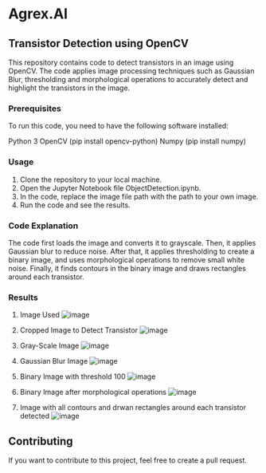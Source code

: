 # Agrex.AI

## Transistor Detection using OpenCV
This repository contains code to detect transistors in an image using OpenCV. The code applies image processing techniques such as Gaussian Blur, thresholding and morphological operations to accurately detect and highlight the transistors in the image.

### Prerequisites
To run this code, you need to have the following software installed:

Python 3
OpenCV (pip install opencv-python)
Numpy (pip install numpy)

### Usage
1. Clone the repository to your local machine.
2. Open the Jupyter Notebook file ObjectDetection.ipynb.
3. In the code, replace the image file path with the path to your own image.
4. Run the code and see the results.

### Code Explanation
The code first loads the image and converts it to grayscale. Then, it applies Gaussian blur to reduce noise. After that, it applies thresholding to create a binary image, and uses morphological operations to remove small white noise. Finally, it finds contours in the binary image and draws rectangles around each transistor.

### Results 

1. Image Used
![image](https://user-images.githubusercontent.com/64553113/216888641-52ea0a73-508f-4d8d-9078-f854e0687a94.png)

2. Cropped Image to Detect Transistor
![image](https://user-images.githubusercontent.com/64553113/216888708-0ae816ca-49eb-4bb6-8269-4c4854efbdf9.png)

3. Gray-Scale Image
![image](https://user-images.githubusercontent.com/64553113/216888824-4f8d769c-ff4d-4a1c-a753-896659f7a9a5.png)

4. Gaussian Blur Image 
![image](https://user-images.githubusercontent.com/64553113/216888898-f559a4eb-6cb2-4324-81d4-827a22efee76.png)

5. Binary Image with threshold 100
![image](https://user-images.githubusercontent.com/64553113/216889001-32f61ce9-56d5-4d75-ab7f-fe042fba3369.png)

6. Binary Image after morphological operations
![image](https://user-images.githubusercontent.com/64553113/216889107-fe0aab4d-d373-4a31-8555-bed2cb0b0327.png)

7. Image with all contours and drwan rectangles around each transistor detected
![image](https://user-images.githubusercontent.com/64553113/216888588-6e3551d3-0ff9-4ac0-9f20-5135f10ee229.png)


## Contributing
If you want to contribute to this project, feel free to create a pull request.






